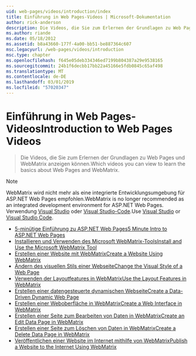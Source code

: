 ```yaml
---
uid: web-pages/videos/introduction/index
title: Einführung in Web Pages-Videos | Microsoft-Dokumentation
author: rick-anderson
description: Die Videos, die Sie zum Erlernen der Grundlagen zu Web Pages und WebMatrix anzeigen können.
ms.author: riande
ms.date: 05/18/2012
ms.assetid: b8a43660-177f-4a00-bb51-be887364c607
msc.legacyurl: /web-pages/videos/introduction
msc.type: chapter
ms.openlocfilehash: f645e05deb334346ed7199b804387a29e9538165
ms.sourcegitcommit: 24b1f6decbb17bb22a45166e5fdb0845c65af498
ms.translationtype: MT
ms.contentlocale: de-DE
ms.lasthandoff: 03/01/2019
ms.locfileid: "57020347"
---
```

<a name="introduction-to-web-pages-videos"></a><span data-ttu-id="ecd81-103">Einführung in Web Pages-Videos</span><span class="sxs-lookup"><span data-stu-id="ecd81-103">Introduction to Web Pages Videos</span></span>
====================
> <span data-ttu-id="ecd81-104">Die Videos, die Sie zum Erlernen der Grundlagen zu Web Pages und WebMatrix anzeigen können.</span><span class="sxs-lookup"><span data-stu-id="ecd81-104">Which videos you can view to learn the basics about Web Pages and WebMatrix.</span></span>

> [!NOTE] 
> <span data-ttu-id="ecd81-105">WebMatrix wird nicht mehr als eine integrierte Entwicklungsumgebung für ASP.NET Web Pages empfohlen.</span><span class="sxs-lookup"><span data-stu-id="ecd81-105">WebMatrix is no longer recommended as an integrated development environment for ASP.NET Web Pages.</span></span> <span data-ttu-id="ecd81-106">Verwendung [Visual Studio](xref:aspnet/web-pages/overview/getting-started/program-asp-net-web-pages-in-visual-studio) oder [Visual Studio-Code](https://code.visualstudio.com/).</span><span class="sxs-lookup"><span data-stu-id="ecd81-106">Use [Visual Studio](xref:aspnet/web-pages/overview/getting-started/program-asp-net-web-pages-in-visual-studio) or [Visual Studio Code](https://code.visualstudio.com/).</span></span>


- [<span data-ttu-id="ecd81-107">5-minütige Einführung zu ASP.NET Web Pages</span><span class="sxs-lookup"><span data-stu-id="ecd81-107">5 Minute Intro to ASP.NET Web Pages</span></span>](5-minute-introduction-to-aspnet-web-pages.md)
- [<span data-ttu-id="ecd81-108">Installieren und Verwenden des Microsoft WebMatrix-Tools</span><span class="sxs-lookup"><span data-stu-id="ecd81-108">Install and Use the Microsoft WebMatrix Tool</span></span>](install-and-use-the-microsoft-webmatrix-tool.md)
- [<span data-ttu-id="ecd81-109">Erstellen einer Website mit WebMatrix</span><span class="sxs-lookup"><span data-stu-id="ecd81-109">Create a Website Using WebMatrix</span></span>](create-a-website-using-webmatrix.md)
- [<span data-ttu-id="ecd81-110">Ändern des visuellen Stils einer Webseite</span><span class="sxs-lookup"><span data-stu-id="ecd81-110">Change the Visual Style of a Web Page</span></span>](change-the-visual-style-of-a-web-page.md)
- [<span data-ttu-id="ecd81-111">Verwenden der Layoutfeatures in WebMatrix</span><span class="sxs-lookup"><span data-stu-id="ecd81-111">Use the Layout Features in WebMatrix</span></span>](use-the-layout-features-in-webmatrix.md)
- [<span data-ttu-id="ecd81-112">Erstellen einer datengesteuerte dynamischen Webseite</span><span class="sxs-lookup"><span data-stu-id="ecd81-112">Create a Data-Driven Dynamic Web Page</span></span>](create-a-data-driven-dynamic-web-page.md)
- [<span data-ttu-id="ecd81-113">Erstellen einer Weboberfläche in WebMatrix</span><span class="sxs-lookup"><span data-stu-id="ecd81-113">Create a Web Interface in WebMatrix</span></span>](create-a-web-interface-in-webmatrix.md)
- [<span data-ttu-id="ecd81-114">Erstellen einer Seite zum Bearbeiten von Daten in WebMatrix</span><span class="sxs-lookup"><span data-stu-id="ecd81-114">Create an Edit Data Page in WebMatrix</span></span>](create-an-edit-data-page-in-webmatrix.md)
- [<span data-ttu-id="ecd81-115">Erstellen einer Seite zum Löschen von Daten in WebMatrix</span><span class="sxs-lookup"><span data-stu-id="ecd81-115">Create a Delete Data Page in WebMatrix</span></span>](create-a-delete-data-page-in-webmatrix.md)
- [<span data-ttu-id="ecd81-116">Veröffentlichen einer Website im Internet mithilfe von WebMatrix</span><span class="sxs-lookup"><span data-stu-id="ecd81-116">Publish a Website to the Internet Using WebMatrix</span></span>](publish-a-website-to-the-internet-using-webmatrix.md)
